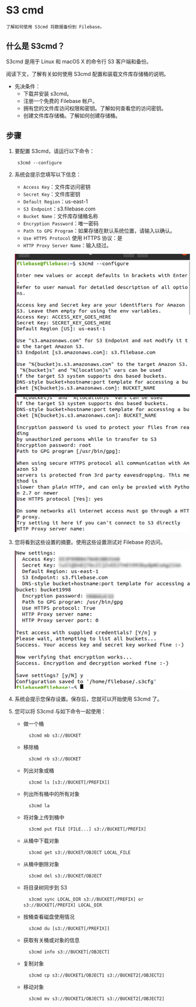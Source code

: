 # S3 cmd
	了解如何使用 S3cmd 将数据备份到 Filebase。
## 什么是 S3cmd？
S3cmd 是用于 Linux 和 macOS X 的命令行 S3 客户端和备份。

阅读下文，了解有关如何使用 S3cmd 配置和装载文件库存储桶的说明。

- 先决条件：
	- 下载并安装 s3cmd。
	- 注册一个免费的 Filebase 帐户。
	- 拥有您的文件库访问权限和密钥。了解如何查看您的访问密钥。
	- 创建文件库存储桶。了解如何创建存储桶。

## 步骤
1. 要配置 S3cmd，请运行以下命令：

		s3cmd --configure
2. 系统会提示您填写以下信息：
	- `Access Key`：文件库访问密钥
	- `Secret Key`：文件库密钥
	- `Default Region`：us-east-1
	- `S3 Endpoint`：s3.filebase.com
	- `Bucket Name`：文件库存储桶名称
	- `Encryption Password`：唯一密码
	- `Path to GPG Program`：如果存储在默认系统位置，请输入以确认。
	- `Use HTTPS Protocol` 使用 HTTPS 协议：是
	- `HTTP Proxy Server Name`：输入绕过。

	![](./pic/s3cmd.png)
	![](./pic/s3cmd1.png)

3. 您将看到这些设置的摘要。使用这些设置测试对 Filebase 的访问。

	![](./pic/s3cmd2.png)
4. 系统会提示您保存设置。保存后，您就可以开始使用 S3cmd 了。
5. 您可以将 S3cmd 与如下命令一起使用：
	- 做一个桶

			s3cmd mb s3://BUCKET
	- 移除桶

			s3cmd rb s3://BUCKET
	- 列出对象或桶

			s3cmd ls [s3://BUCKET[/PREFIX]]
	- 列出所有桶中的所有对象

			s3cmd la
	- 将对象上传到桶中

			s3cmd put FILE [FILE...] s3://BUCKET[/PREFIX]
	- 从桶中下载对象

			s3cmd get s3://BUCKET/OBJECT LOCAL_FILE
	- 从桶中删除对象

			s3cmd del s3://BUCKET/OBJECT
	- 将目录树同步到 S3

			s3cmd sync LOCAL_DIR s3://BUCKET[/PREFIX] or s3://BUCKET[/PREFIX] LOCAL_DIR
	- 按桶查看磁盘使用情况

			s3cmd du [s3://BUCKET[/PREFIX]]
	- 获取有关桶或对象的信息

			s3cmd info s3://BUCKET[/OBJECT]
	- 复制对象

			s3cmd cp s3://BUCKET1/OBJECT1 s3://BUCKET2[/OBJECT2]
	- 移动对象

			s3cmd mv s3://BUCKET1/OBJECT1 s3://BUCKET2[/OBJECT2]